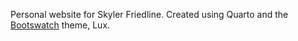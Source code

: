 Personal website for Skyler Friedline. Created using Quarto and the [Bootswatch](https://bootswatch.com) theme, Lux.
